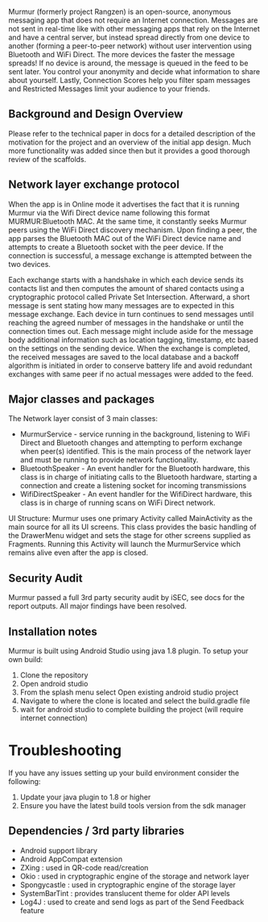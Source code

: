 Murmur (formerly project Rangzen) is an open-source, anonymous messaging app that does not require an Internet connection. Messages are not sent in real-time like with other messaging apps that rely on the Internet and have a central server, but instead spread directly from one device to another (forming a peer-to-peer network) without user intervention using Bluetooth and WiFi Direct. The more devices the faster the message spreads! If no device is around, the message is queued in the feed to be sent later. You control your anonymity and decide what information to share about yourself. Lastly, Connection Scores help you filter spam messages and Restricted Messages limit your audience to your friends.

## Background and Design Overview
Please refer to the technical paper in docs for a detailed description of the motivation for the project and an overview of the initial app design. Much more functionality was added since then but it provides a good thorough review of the scaffolds.

## Network layer exchange protocol
When the app is in Online mode it advertises the fact that it is running Murmur via the Wifi Direct device name following this format MURMUR:Bluetooth MAC. At the same time, it constantly seeks Murmur peers using the WiFi Direct discovery mechanism. Upon finding a peer, the app parses the Bluetooth MAC out of the WiFi Direct device name and attempts to create a Bluetooth socket with the peer device. If the connection is successful, a message exchange is attempted between the two devices.

Each exchange starts with a handshake in which each device sends its contacts list and then computes the amount of shared contacts using a cryptographic protocol called Private Set Intersection. Afterward, a short message is sent stating how many messages are to expected in this message exchange. Each device in turn continues to send messages until reaching the agreed number of messages in the handshake or until the connection times out. Each message might include aside for the message body additional information such as location tagging, timestamp, etc based on the settings on the sending device. 
When the exchange is completed, the received messages are saved to the local database and a backoff algorithm is initiated in order to conserve battery life and avoid redundant exchanges with same peer if no actual messages were added to the feed. 

## Major classes and packages
The Network layer consist of 3 main classes:  
* MurmurService - service running in the background, listening to WiFi Direct and Bluetooth changes and attempting to perform exchange when peer(s) identified. This is the main process of the network layer and must be running to provide network functionality.  
* BluetoothSpeaker - An event handler for the Bluetooth hardware, this class is in charge of initiating calls to the Bluetooth hardware, starting a connection and create a listening socket for incoming transmissions  
* WifiDirectSpeaker - An event handler for the WifiDirect hardware, this class is in charge of running scans on WiFi Direct network.

UI Structure:
Murmur uses one primary Activity called MainActivity as the main source for all its UI screens. This class provides the basic handling of the DrawerMenu widget and sets the stage for other screens supplied as Fragments. Running this Activity will launch the MurmurService which remains alive even after the app is closed.

## Security Audit
Murmur passed a full 3rd party security audit by iSEC, see docs for the report outputs. All major findings have been resolved.

## Installation notes
Murmur is built using Android Studio using java 1.8 plugin. To setup your own build:  
1. Clone the repository  
2. Open android studio  
3. From the splash menu select Open existing android studio project  
4. Navigate to where the clone is located and select the build.gradle file  
5. wait for android studio to complete building the project (will require internet connection)  

# Troubleshooting
If you have any issues setting up your build environment consider the following:  
1. Update your java plugin to 1.8 or higher  
2. Ensure you have the latest build tools version from the sdk manager  

## Dependencies / 3rd party libraries
* Android support library  
* Android AppCompat extension  
* ZXing : used in QR-code read/creation  
* Okio : used in cryptographic engine of the storage and network layer  
* Spongycastle : used in cryptographic engine of the storage layer  
* SystemBarTint : provides translucent theme for older API levels  
* Log4J : used to create and send logs as part of the Send Feedback feature  
